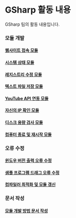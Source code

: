 # GSharp 활동 내용
GSharp 팀의 활동 내용입니다.

### 모듈 개발
#### [웹사이트 접속 모듈](https://github.com/kosslab-kr/GSharp/issues/7)
#### [시스템 상태 모듈](https://github.com/kosslab-kr/GSharp/issues/9)
#### [레지스트리 수정 모듈](https://github.com/kosslab-kr/GSharp/issues/11)
#### [텍스트 파일 저장 모듈](https://github.com/kosslab-kr/GSharp/issues/17)
#### [YouTube API 연동 모듈](https://github.com/kosslab-kr/GSharp/issues/18)
#### [자신의 IP 확인 모듈](https://github.com/kosslab-kr/GSharp/issues/21)
#### [디스크 용량 검사 모듈](https://github.com/kosslab-kr/GSharp/issues/22)
#### [컴퓨터 종료 및 재시작 모듈](https://github.com/kosslab-kr/GSharp/issues/23)

### 오류 수정
#### [윈도우 버전 출력 오류 수정](https://github.com/kosslab-kr/GSharp/pull/2)
#### [샘플 프로그램 드래그 오류 수정](https://github.com/kosslab-kr/GSharp/pull/16)
#### [컴파일러 최적화 및 모듈 갱신](https://github.com/kosslab-kr/GSharp/pull/20)

### 문서 작성
#### [모듈 개발 방법 문서 작성](https://github.com/kosslab-kr/GSharp/pull/8)
